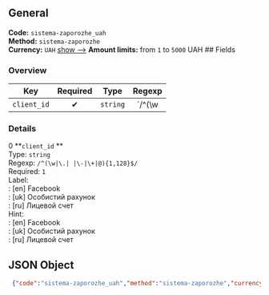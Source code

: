 ## General 
**Code:** `sistema-zaporozhe_uah`  
**Method:** `sistema-zaporozhe`  
**Currency:** `UAH` [show -->]() 
**Amount limits:** from `1`  to `5000`  UAH ## Fields 
### Overview 
|Key|Required|Type|Regexp| 
|:---:|:---:|:---:|:---:| 
|`client_id` |✔ |`string` |`/^(\w|\.| |\-|\+|@){1,128}$/` | 
 
### Details 
0 **`client_id` **  
Type: `string`  
Regexp: `/^(\w|\.| |\-|\+|@){1,128}$/`  
Required: `1`  
Label:  
: [en] Facebook  
: [uk] Особистий рахунок  
: [ru] Лицевой счет  
Hint:  
: [en] Facebook  
: [uk] Особистий рахунок  
: [ru] Лицевой счет  
## JSON Object 
```json
 {"code":"sistema-zaporozhe_uah","method":"sistema-zaporozhe","currency":"UAH","fields":[{"key":"client_id","type":"string","label":{"en":"Facebook","uk":"\u041e\u0441\u043e\u0431\u0438\u0441\u0442\u0438\u0439 \u0440\u0430\u0445\u0443\u043d\u043e\u043a","ru":"\u041b\u0438\u0446\u0435\u0432\u043e\u0439 \u0441\u0447\u0435\u0442"},"regexp":"\/^(\\w|\\.| |\\-|\\+|@){1,128}$\/","required":true,"position":1,"hint":{"en":"Facebook","uk":"\u041e\u0441\u043e\u0431\u0438\u0441\u0442\u0438\u0439 \u0440\u0430\u0445\u0443\u043d\u043e\u043a","ru":"\u041b\u0438\u0446\u0435\u0432\u043e\u0439 \u0441\u0447\u0435\u0442"},"example":"34428596"}],"amount_min":1,"amount_max":5000}```  
